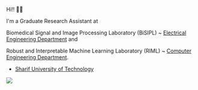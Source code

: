 Hi!! 👋🏻

I'm a Graduate Research Assistant at

Biomedical Signal and Image Processing Laboratory (BiSIPL) ~ [Electrical Engineering Department](https://www.ee.sharif.edu/) and

Robust and Interpretable Machine Learning Laboratory (RIML) ~ [Computer Engineering Department](https://ce.sharif.edu/). 

- [Sharif University of Technology](https://en.sharif.edu/)

![](https://github-profile-summary-cards.vercel.app/api/cards/profile-details?username=a-fsh-r&theme=nord_dark)

<!---
a-fsh-r/a-fsh-r is a ✨ special ✨ repository because its `README.md` (this file) appears on your GitHub profile.
You can click the Preview link to take a look at your changes.
--->
